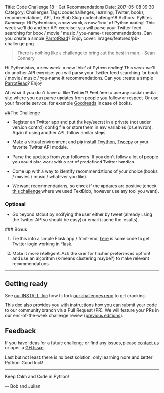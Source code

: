 Title: Code Challenge 18 - Get Recommendations 
Date: 2017-05-08 09:30
Category: Challenges
Tags: codechallenges, learning, Twitter, books, recommendations, API, TextBlob
Slug: codechallenge18
Authors: PyBites
Summary: Hi Pythonistas, a new week, a new 'bite' of Python coding! This week we'll do another API exercise: you will parse your Twitter feed searching for book / movie / music / you-name-it recommendations. Can you create a simple [ParrotRead](https://parrotread.com)? Enjoy
cover: images/featured/pb-challenge.png

> There is nothing like a challenge to bring out the best in man. - Sean Connery

Hi Pythonistas, a new week, a new 'bite' of Python coding! This week we'll do another API exercise: you will parse your Twitter feed searching for book / movie / music / you-name-it recommendations. Can you create a simple [ParrotRead](https://parrotread.com)? Enjoy

Ah what if you don't have or like Twitter?! Feel free to use any social media site where you can parse updates from people you follow or respect. Or use your favorite service, for example [Goodreads](https://www.goodreads.com/) in case of books.

##The Challenge

* Register an Twitter app and put the key/secret in a private (not under version control) config file or store them in env variables (os.environ). Again if using another API, follow similar steps.

* Make a virtual environment and pip install [Twython](https://twython.readthedocs.io/en/latest/), [Tweepy](http://www.tweepy.org/) or your favorite Twitter API module.

* Parse the updates from your followers. If you don't follow a lot of people you could also work with a set of predefined Twitter handles.

* Come up with a way to identify recommendations of your choice (books / movies / music / whatever you like).

* We want recommendations, so check if the updates are positive (check [this challenge](http://pybit.es/codechallenge07_review.html) where we used TextBlob, however use any tool you want).

### Optional

* Go beyond stdout by notifying the user either by tweet (already using the Twitter API so should be easy) or email (cache the results).

### Bonus

1. Tie this into a simple Flask app / front-end, [here](https://github.com/pybites/100DaysOfCode/tree/master/038) is some code to get Twitter login working in Flask.

2. Make it more intelligent. Ask the user for his/her preferences upfront and use an algorithm (k-means clustering maybe?) to make relevant recommendations.

---

## Getting ready

See [our INSTALL doc](https://github.com/pybites/challenges/blob/master/INSTALL.md) how to fork [our challenges repo](https://github.com/pybites/challenges) to get cracking. 

This doc also provides you with instructions how you can submit your code to our community branch via a Pull Request (PR). We will feature your PRs in our end-of-the-week challenge review ([previous editions](http://pybit.es/pages/challenges.html)).

## Feedback

If you have ideas for a future challenge or find any issues, please [contact us](http://pybit.es/pages/about.html) or open a [GH Issue](https://github.com/pybites/challenges/issues).

Last but not least: there is no best solution, only learning more and better Python. Good luck!

---

Keep Calm and Code in Python!

-- Bob and Julian
